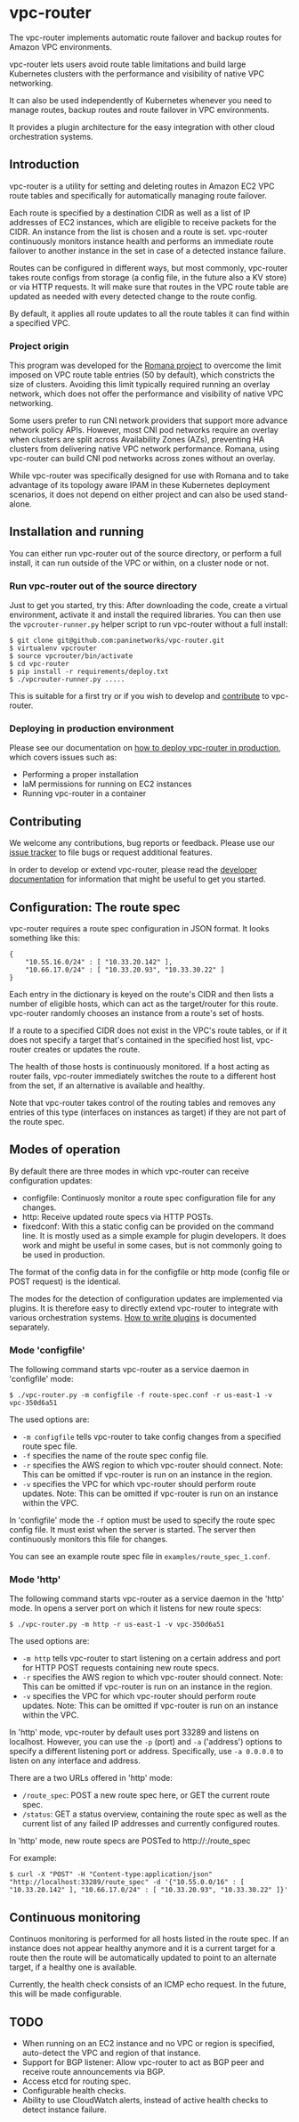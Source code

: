 # vpc-router

The vpc-router implements automatic route failover and backup routes for Amazon
VPC environments.

vpc-router lets users avoid route table limitations and build large Kubernetes
clusters with the performance and visibility of native VPC networking.

It can also be used independently of Kubernetes whenever you need to manage
routes, backup routes and route failover in VPC environments.

It provides a plugin architecture for the easy integration with other cloud
orchestration systems.

## Introduction

vpc-router is a utility for setting and deleting routes in Amazon EC2 VPC route
tables and specifically for automatically managing route failover.

Each route is specified by a destination CIDR as well as a list of IP addresses
of EC2 instances, which are eligible to receive packets for the CIDR. An
instance from the list is chosen and a route is set. vpc-router continuously
monitors instance health and performs an immediate route failover to another
instance in the set in case of a detected instance failure.

Routes can be configured in different ways, but most commonly, vpc-router takes
route configs from storage (a config file, in the future also a KV store) or
via HTTP requests. It will make sure that routes in the VPC route table are
updated as needed with every detected change to the route config.

By default, it applies all route updates to all the route tables it can find
within a specified VPC.

### Project origin

This program was developed for the [Romana project](http://romana.io) to
overcome the limit imposed on VPC route table entries (50 by default), which
constricts the size of clusters. Avoiding this limit typically required running
an overlay network, which does not offer the performance and visibility of
native VPC networking. 

Some users prefer to run CNI network providers that support more advance
network policy APIs. However, most CNI pod networks require an overlay when
clusters are split across Availability Zones (AZs), preventing HA clusters from
delivering native VPC network performance. Romana, using vpc-router can build
CNI pod networks across zones without an overlay.
 
While vpc-router was specifically designed for use with Romana and to take
advantage of its topology aware IPAM in these Kubernetes deployment scenarios,
it does not depend on either project and can also be used stand-alone.

## Installation and running

You can either run vpc-router out of the source directory, or perform a full
install, it can run outside of the VPC or within, on a cluster node or not.

### Run vpc-router out of the source directory

Just to get you started, try this: After downloading the code, create a virtual
environment, activate it and install the required libraries. You can then use
the `vpcrouter-runner.py` helper script to run vpc-router without a full
install:

    $ git clone git@github.com:paninetworks/vpc-router.git
    $ virtualenv vpcrouter
    $ source vpcrouter/bin/activate
    $ cd vpc-router
    $ pip install -r requirements/deploy.txt
    $ ./vpcrouter-runner.py .....

This is suitable for a first try or if you wish to develop and
[contribute](#contributing) to vpc-router.

### Deploying in production environment

Please see our documentation on [how to deploy vpc-router in
production](DEPLOY.md), which covers issues such as:

* Performing a proper installation
* IaM permissions for running on EC2 instances
* Running vpc-router in a container

## Contributing

We welcome any contributions, bug reports or feedback. Please use our [issue
tracker](https://github.com/romana/vpc-router/issues) to file bugs or request
additional features.

In order to develop or extend vpc-router, please read the [developer
documentation](DEVELOPERS.md) for information that might be useful to get you
started.

## Configuration: The route spec

vpc-router requires a route spec configuration in JSON format. It looks
something like this:

    {
        "10.55.16.0/24" : [ "10.33.20.142" ],
        "10.66.17.0/24" : [ "10.33.20.93", "10.33.30.22" ]
    }
    
Each entry in the dictionary is keyed on the route's CIDR and then lists a
number of eligible hosts, which can act as the target/router for this route.
vpc-router randomly chooses an instance from a route's set of hosts.

If a route to a specified CIDR does not exist in the VPC's route tables, or if
it does not specify a target that's contained in the specified host list,
vpc-router creates or updates the route.

The health of those hosts is continuously monitored. If a host acting as router
fails, vpc-router immediately switches the route to a different host from the
set, if an alternative is available and healthy.

Note that vpc-router takes control of the routing tables and removes any
entries of this type (interfaces on instances as target) if they are not part
of the route spec.

## Modes of operation

By default there are three modes in which vpc-router can receive configuration
updates:

* configfile: Continuosly monitor a route spec configuration file for any changes.
* http: Receive updated route specs via HTTP POSTs.
* fixedconf: With this a static config can be provided on the command line. It
  is mostly used as a simple example for plugin developers. It does work
  and might be useful in some cases, but is not commonly going to be used in
  production.

The format of the config data in for the configfile or http mode (config file
or POST request) is the identical.

The modes for the detection of configuration updates are implemented via
plugins. It is therefore easy to directly extend vpc-router to integrate with
various orchestration systems. [How to write plugins](PLUGINS.md) is documented
separately.

### Mode 'configfile' 

The following command starts vpc-router as a service daemon in 'configfile'
mode:

    $ ./vpc-router.py -m configfile -f route-spec.conf -r us-east-1 -v vpc-350d6a51

The used options are:

* `-m configfile` tells vpc-router to take config changes from a specified route
  spec file.
* `-f` specifies the name of the route spec config file.
* `-r` specifies the AWS region to which vpc-router should connect. Note: This
can be omitted if vpc-router is run on an instance in the region.
* `-v` specifies the VPC for which vpc-router should perform route updates.
Note: This can be omitted if vpc-router is run on an instance within the VPC.

In 'configfile' mode the `-f` option must be used to specify the route spec
config file. It must exist when the server is started. The server then
continuously monitors this file for changes.

You can see an example route spec file in `examples/route_spec_1.conf`.

### Mode 'http'

The following command starts vpc-router as a service daemon in the 'http'
mode. In opens a server port on which it listens for new route specs:

    $ ./vpc-router.py -m http -r us-east-1 -v vpc-350d6a51

The used options are:

* `-m http` tells vpc-router to start listening on a certain address and port
for HTTP POST requests containing new route specs.
* `-r` specifies the AWS region to which vpc-router should connect. Note: This
can be omitted if vpc-router is run on an instance in the region.
* `-v` specifies the VPC for which vpc-router should perform route updates.
Note: This can be omitted if vpc-router is run on an instance within the VPC.

In 'http' mode, vpc-router by default uses port 33289 and listens on localhost.
However, you can use the `-p` (port) and `-a` ('address') options to specify a
different listening port or address. Specifically, use `-a 0.0.0.0` to listen
on any interface and address.

There are a two URLs offered in 'http' mode:

* `/route_spec`: POST a new route spec here, or GET the current route spec.
* `/status`: GET a status overview, containing the route spec as well as the
  current list of any failed IP addresses and currently configured routes.

In 'http' mode, new route specs are POSTed to
http://<listen-address>:<port>/route_spec

For example:

    $ curl -X "POST" -H "Content-type:application/json" "http://localhost:33289/route_spec" -d '{"10.55.0.0/16" : [ "10.33.20.142" ], "10.66.17.0/24" : [ "10.33.20.93", "10.33.30.22" ]}'

## Continuous monitoring

Continuos monitoring is performed for all hosts listed in the route spec. If an
instance does not appear healthy anymore and it is a current target for a route
then the route will be automatically updated to point to an alternate target,
if a healthy one is available.

Currently, the health check consists of an ICMP echo request. In the future,
this will be made configurable.

## TODO

* When running on an EC2 instance and no VPC or region is specified,
  auto-detect the VPC and region of that instance.
* Support for BGP listener: Allow vpc-router to act as BGP peer and receive
  route announcements via BGP.
* Access etcd for routing spec.
* Configurable health checks.
* Ability to use CloudWatch alerts, instead of active health checks to detect
  instance failure.


